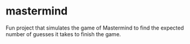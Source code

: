 # mastermind

Fun project that simulates the game of Mastermind to find the expected number of guesses it takes to finish the game.
